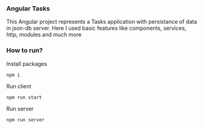 ### Angular Tasks

This Angular project represents a Tasks application with persistance of data in json-db server. Here I used basic features like components, services, http, modules and much more

### How to run?

Install packages

```
npm i 
```

Run client

```
npm run start
```

Run server

```
npm run server
```
